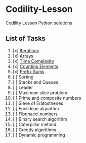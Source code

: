 # Codility-Lesson
Codility Lesson Python solutions

## List of Tasks
1. [x] [Iterations](https://github.com/tanyinghui/Codility-Lesson/tree/master/Lesson%201)
2. [x] [Arrays](https://github.com/tanyinghui/Codility-Lesson/tree/master/Lesson%202)
3. [x] [Time Complexity](https://github.com/tanyinghui/Codility-Lesson/tree/master/Lesson%203)
4. [x] [Counting Elements](https://github.com/tanyinghui/Codility-Lesson/tree/master/Lesson%204)
5. [x] [Prefix Sums](https://github.com/tanyinghui/Codility-Lesson/tree/master/Lesson%205)
6. [ ] Sorting
7. [ ] Stacks and Queues
8. [ ] Leader
9. [ ] Maximum slice problem
10. [ ] Prime and composite numbers
11. [ ] Sieve of Eratosthenes
12. [ ] Euclidean algorithm
13. [ ] Fibonacci numbers
14. [ ] Binary search algorithm
15. [ ] Caterpillar method
16. [ ] Greedy algorithms
17. [ ] Dynamic programming